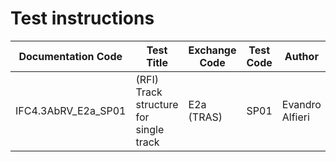 # Test instructions

| Documentation Code   | Test Title                             | Exchange Code | Test Code | Author          | Data Owner | Version | Date       |
|----------------------|----------------------------------------|---------------|-----------| ----------------|------------|---------|------------|
| IFC4.3AbRV_E2a_SP01  | (RFI) Track structure for single track | E2a (TRAS)    | SP01      | Evandro Alfieri | RFI        | 1.0     | DD.MM.YYYY |